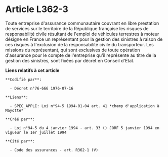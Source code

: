 # Article L362-3

Toute entreprise d'assurance communautaire couvrant en libre prestation de services sur le territoire de la République
française les risques de responsabilité civile résultant de l'emploi de véhicules terrestres à moteur désigne en France un
représentant pour la gestion des sinistres à raison de ces risques à l'exclusion de la responsabilité civile du transporteur.
Les missions du représentant, qui sont exclusives de toute opération d'assurance pour le compte de l'entreprise qu'il
représente au titre de la gestion des sinistres, sont fixées par décret en Conseil d'Etat.

**Liens relatifs à cet article**

	**Codifié par**:

	  - Décret n°76-666 1976-07-16

	**Liens**:

	  - SPEC_APPLI: Loi n°94-5 1994-01-04 art. 41 *champ d'application à Mayotte*

	**Créé par**:

	  - Loi n°94-5 du 4 janvier 1994 - art. 33 () JORF 5 janvier 1994 en vigueur le 1er juillet 1994

	**Cité par**:

	  - Code des assurances - art. R362-1 (V)
